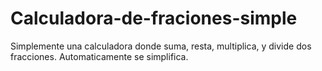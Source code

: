 # Calculadora-de-fraciones-simple
Simplemente una calculadora donde suma, resta, multiplica, y divide dos fracciones. Automaticamente se simplifica.
